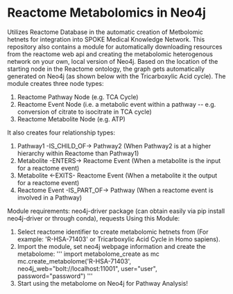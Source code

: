 # Reactome Metabolomics in Neo4j
Utilizes Reactome Database in the automatic creation of Metbolomic hetnets for integration into SPOKE Medical Knowledge Network. This repository also contains a module for automatically downloading resources from the reactome web api and creating the metabolomic heterogenous network on your own, local version of Neo4j. Based on the location of the starting node in the Reactome ontology, the graph gets automatically generated on Neo4j (as shown below with the Tricarboxylic Acid cycle). The module creates three node types:
  1. Reactome Pathway Node (e.g. TCA Cycle)
  2. Reactome Event Node (i.e. a metabolic event within a pathway -- e.g. conversion of citrate to isocitrate in TCA cycle)
  3. Reactome Metabolite Node (e.g. ATP)

It also creates four relationship types:
  1. Pathway1 -IS_CHILD_OF-> Pathway2 (When Pathway2 is at a higher hierarchy within Reactome than Pathway1)
  2. Metabolite -ENTERS-> Reactome Event (When a metabolite is the input for a reactome event)
  3. Metabolite <-EXITS- Reactome Event (When a metabolite it the output for a reactome event)
  4. Reactome Event -IS_PART_OF-> Pathway (When a reactome event is involved in a Pathway)

Module requirements: neo4j-driver package (can obtain easily via pip install neo4j-driver or through conda), requests
Using this Module:
  1. Select reactome identifier to create metabolomic hetnets from (For example: 'R-HSA-71403' or Tricarboxylic Acid Cycle in Homo sapiens).
  2. Import the module, set neo4j webpage information and create the metabolome:
  '''
  import metabolome_create as mc
  mc.create_metabolome('R-HSA-71403', neo4j_web="bolt://localhost:11001", user="user", password="password")
  '''
  3. Start using the metabolome on Neo4j for Pathway Analysis!

  
